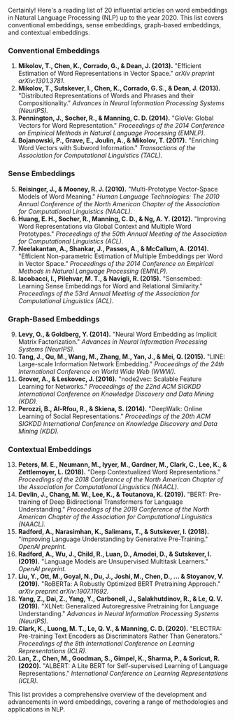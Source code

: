 Certainly! Here's a reading list of 20 influential articles on word embeddings in Natural Language Processing (NLP) up to the year 2020. This list covers conventional embeddings, sense embeddings, graph-based embeddings, and contextual embeddings.

### Conventional Embeddings
1. **Mikolov, T., Chen, K., Corrado, G., & Dean, J. (2013).** "Efficient Estimation of Word Representations in Vector Space." *arXiv preprint arXiv:1301.3781.*
2. **Mikolov, T., Sutskever, I., Chen, K., Corrado, G. S., & Dean, J. (2013).** "Distributed Representations of Words and Phrases and their Compositionality." *Advances in Neural Information Processing Systems (NeurIPS).*
3. **Pennington, J., Socher, R., & Manning, C. D. (2014).** "GloVe: Global Vectors for Word Representation." *Proceedings of the 2014 Conference on Empirical Methods in Natural Language Processing (EMNLP).*
4. **Bojanowski, P., Grave, E., Joulin, A., & Mikolov, T. (2017).** "Enriching Word Vectors with Subword Information." *Transactions of the Association for Computational Linguistics (TACL).*

### Sense Embeddings
5. **Reisinger, J., & Mooney, R. J. (2010).** "Multi-Prototype Vector-Space Models of Word Meaning." *Human Language Technologies: The 2010 Annual Conference of the North American Chapter of the Association for Computational Linguistics (NAACL).*
6. **Huang, E. H., Socher, R., Manning, C. D., & Ng, A. Y. (2012).** "Improving Word Representations via Global Context and Multiple Word Prototypes." *Proceedings of the 50th Annual Meeting of the Association for Computational Linguistics (ACL).*
7. **Neelakantan, A., Shankar, J., Passos, A., & McCallum, A. (2014).** "Efficient Non-parametric Estimation of Multiple Embeddings per Word in Vector Space." *Proceedings of the 2014 Conference on Empirical Methods in Natural Language Processing (EMNLP).*
8. **Iacobacci, I., Pilehvar, M. T., & Navigli, R. (2015).** "Sensembed: Learning Sense Embeddings for Word and Relational Similarity." *Proceedings of the 53rd Annual Meeting of the Association for Computational Linguistics (ACL).*

### Graph-Based Embeddings
9. **Levy, O., & Goldberg, Y. (2014).** "Neural Word Embedding as Implicit Matrix Factorization." *Advances in Neural Information Processing Systems (NeurIPS).*
10. **Tang, J., Qu, M., Wang, M., Zhang, M., Yan, J., & Mei, Q. (2015).** "LINE: Large-scale Information Network Embedding." *Proceedings of the 24th International Conference on World Wide Web (WWW).*
11. **Grover, A., & Leskovec, J. (2016).** "node2vec: Scalable Feature Learning for Networks." *Proceedings of the 22nd ACM SIGKDD International Conference on Knowledge Discovery and Data Mining (KDD).*
12. **Perozzi, B., Al-Rfou, R., & Skiena, S. (2014).** "DeepWalk: Online Learning of Social Representations." *Proceedings of the 20th ACM SIGKDD International Conference on Knowledge Discovery and Data Mining (KDD).*

### Contextual Embeddings
13. **Peters, M. E., Neumann, M., Iyyer, M., Gardner, M., Clark, C., Lee, K., & Zettlemoyer, L. (2018).** "Deep Contextualized Word Representations." *Proceedings of the 2018 Conference of the North American Chapter of the Association for Computational Linguistics (NAACL).*
14. **Devlin, J., Chang, M. W., Lee, K., & Toutanova, K. (2019).** "BERT: Pre-training of Deep Bidirectional Transformers for Language Understanding." *Proceedings of the 2019 Conference of the North American Chapter of the Association for Computational Linguistics (NAACL).*
15. **Radford, A., Narasimhan, K., Salimans, T., & Sutskever, I. (2018).** "Improving Language Understanding by Generative Pre-Training." *OpenAI preprint.*
16. **Radford, A., Wu, J., Child, R., Luan, D., Amodei, D., & Sutskever, I. (2019).** "Language Models are Unsupervised Multitask Learners." *OpenAI preprint.*
17. **Liu, Y., Ott, M., Goyal, N., Du, J., Joshi, M., Chen, D., ... & Stoyanov, V. (2019).** "RoBERTa: A Robustly Optimized BERT Pretraining Approach." *arXiv preprint arXiv:1907.11692.*
18. **Yang, Z., Dai, Z., Yang, Y., Carbonell, J., Salakhutdinov, R., & Le, Q. V. (2019).** "XLNet: Generalized Autoregressive Pretraining for Language Understanding." *Advances in Neural Information Processing Systems (NeurIPS).*
19. **Clark, K., Luong, M. T., Le, Q. V., & Manning, C. D. (2020).** "ELECTRA: Pre-training Text Encoders as Discriminators Rather Than Generators." *Proceedings of the 8th International Conference on Learning Representations (ICLR).*
20. **Lan, Z., Chen, M., Goodman, S., Gimpel, K., Sharma, P., & Soricut, R. (2020).** "ALBERT: A Lite BERT for Self-supervised Learning of Language Representations." *International Conference on Learning Representations (ICLR).*

This list provides a comprehensive overview of the development and advancements in word embeddings, covering a range of methodologies and applications in NLP.